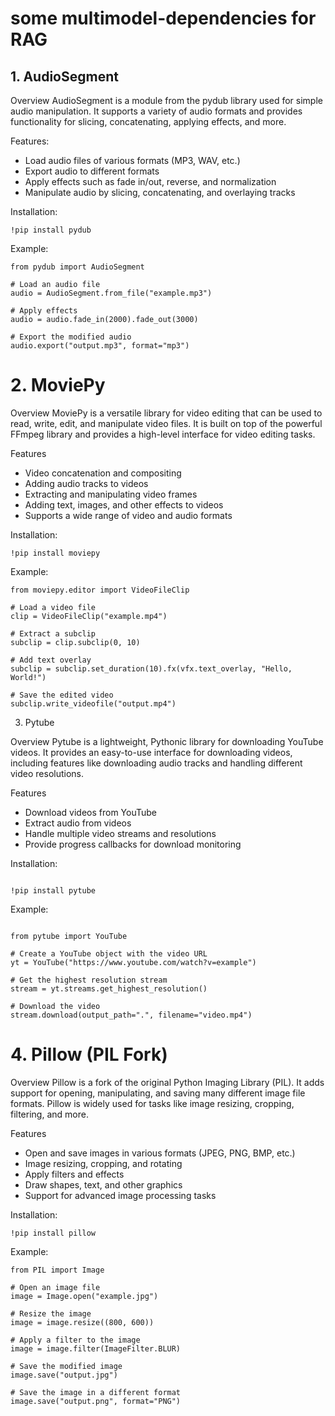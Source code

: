# some multimodel-dependencies for RAG


## 1. AudioSegment

Overview
AudioSegment is a module from the pydub library used for simple audio manipulation. It supports a variety of audio formats and provides functionality for slicing, concatenating, applying effects, and more.

Features:
- Load audio files of various formats (MP3, WAV, etc.)
- Export audio to different formats
- Apply effects such as fade in/out, reverse, and normalization
- Manipulate audio by slicing, concatenating, and overlaying tracks

Installation: 
```
!pip install pydub

```
Example:
```
from pydub import AudioSegment

# Load an audio file
audio = AudioSegment.from_file("example.mp3")

# Apply effects
audio = audio.fade_in(2000).fade_out(3000)

# Export the modified audio
audio.export("output.mp3", format="mp3")
```

# 2. MoviePy

Overview
MoviePy is a versatile library for video editing that can be used to read, write, edit, and manipulate video files. It is built on top of the powerful FFmpeg library and provides a high-level interface for video editing tasks.

Features
- Video concatenation and compositing
- Adding audio tracks to videos
- Extracting and manipulating video frames
- Adding text, images, and other effects to videos
- Supports a wide range of video and audio formats

Installation:
```
!pip install moviepy
```

Example:
```
from moviepy.editor import VideoFileClip

# Load a video file
clip = VideoFileClip("example.mp4")

# Extract a subclip
subclip = clip.subclip(0, 10)

# Add text overlay
subclip = subclip.set_duration(10).fx(vfx.text_overlay, "Hello, World!")

# Save the edited video
subclip.write_videofile("output.mp4")
```

3. Pytube

Overview
Pytube is a lightweight, Pythonic library for downloading YouTube videos. It provides an easy-to-use interface for downloading videos, including features like downloading audio tracks and handling different video resolutions.

Features
- Download videos from YouTube
- Extract audio from videos
- Handle multiple video streams and resolutions
- Provide progress callbacks for download monitoring

Installation:
```

!pip install pytube
```

Example:
```

from pytube import YouTube

# Create a YouTube object with the video URL
yt = YouTube("https://www.youtube.com/watch?v=example")

# Get the highest resolution stream
stream = yt.streams.get_highest_resolution()

# Download the video
stream.download(output_path=".", filename="video.mp4")
```

# 4. Pillow (PIL Fork)

Overview
Pillow is a fork of the original Python Imaging Library (PIL). It adds support for opening, manipulating, and saving many different image file formats. Pillow is widely used for tasks like image resizing, cropping, filtering, and more.

Features
- Open and save images in various formats (JPEG, PNG, BMP, etc.)
- Image resizing, cropping, and rotating
- Apply filters and effects
- Draw shapes, text, and other graphics
- Support for advanced image processing tasks

Installation:
```
!pip install pillow
```

Example:
```
from PIL import Image

# Open an image file
image = Image.open("example.jpg")

# Resize the image
image = image.resize((800, 600))

# Apply a filter to the image
image = image.filter(ImageFilter.BLUR)

# Save the modified image
image.save("output.jpg")

# Save the image in a different format
image.save("output.png", format="PNG")

```












